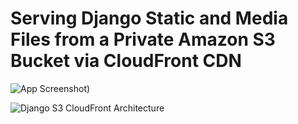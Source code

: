# Serving Django Static and Media Files from a Private Amazon S3 Bucket via CloudFront CDN

![App Screenshot]([screenshots/homepage.png](https://github.com/shagorrobidas/amazon-S3-bucket-via-cloudfront-CDN/tree/main/image)/1.webp))

![Django S3 CloudFront Architecture]([/home/shagorrobidas/Desktop/aws_s3/image](https://github.com/shagorrobidas/amazon-S3-bucket-via-cloudfront-CDN/tree/main/image)/1.webp)

